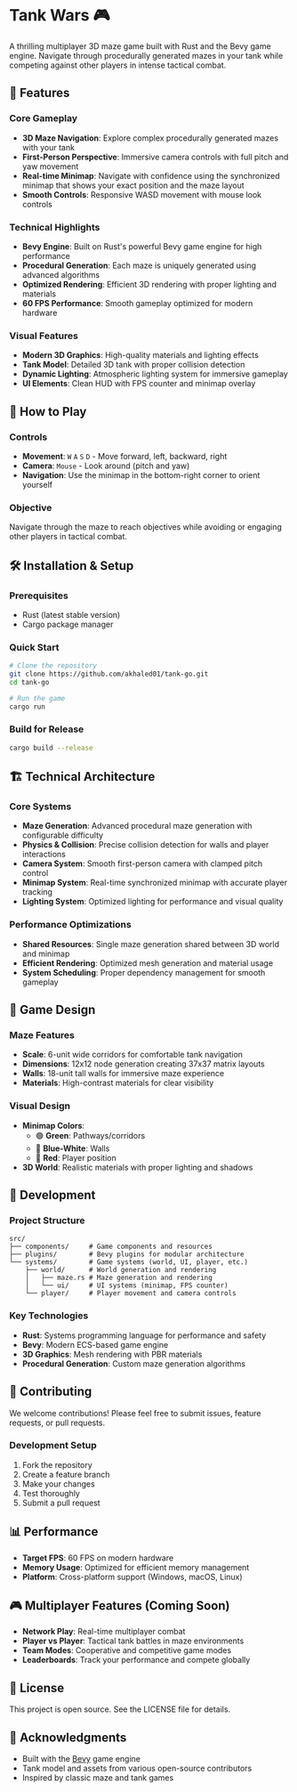 # Tank Wars 🎮

A thrilling multiplayer 3D maze game built with Rust and the Bevy game engine. Navigate through procedurally generated mazes in your tank while competing against other players in intense tactical combat.

## 🚀 Features

### Core Gameplay
- **3D Maze Navigation**: Explore complex procedurally generated mazes with your tank
- **First-Person Perspective**: Immersive camera controls with full pitch and yaw movement
- **Real-time Minimap**: Navigate with confidence using the synchronized minimap that shows your exact position and the maze layout
- **Smooth Controls**: Responsive WASD movement with mouse look controls

### Technical Highlights
- **Bevy Engine**: Built on Rust's powerful Bevy game engine for high performance
- **Procedural Generation**: Each maze is uniquely generated using advanced algorithms
- **Optimized Rendering**: Efficient 3D rendering with proper lighting and materials
- **60 FPS Performance**: Smooth gameplay optimized for modern hardware

### Visual Features
- **Modern 3D Graphics**: High-quality materials and lighting effects
- **Tank Model**: Detailed 3D tank with proper collision detection
- **Dynamic Lighting**: Atmospheric lighting system for immersive gameplay
- **UI Elements**: Clean HUD with FPS counter and minimap overlay

## 🎯 How to Play

### Controls
- **Movement**: `W` `A` `S` `D` - Move forward, left, backward, right
- **Camera**: `Mouse` - Look around (pitch and yaw)
- **Navigation**: Use the minimap in the bottom-right corner to orient yourself

### Objective
Navigate through the maze to reach objectives while avoiding or engaging other players in tactical combat.

## 🛠️ Installation & Setup

### Prerequisites
- Rust (latest stable version)
- Cargo package manager

### Quick Start
```bash
# Clone the repository
git clone https://github.com/akhaled01/tank-go.git
cd tank-go

# Run the game
cargo run
```

### Build for Release
```bash
cargo build --release
```

## 🏗️ Technical Architecture

### Core Systems
- **Maze Generation**: Advanced procedural maze generation with configurable difficulty
- **Physics & Collision**: Precise collision detection for walls and player interactions
- **Camera System**: Smooth first-person camera with clamped pitch control
- **Minimap System**: Real-time synchronized minimap with accurate player tracking
- **Lighting System**: Optimized lighting for performance and visual quality

### Performance Optimizations
- **Shared Resources**: Single maze generation shared between 3D world and minimap
- **Efficient Rendering**: Optimized mesh generation and material usage
- **System Scheduling**: Proper dependency management for smooth gameplay

## 🎨 Game Design

### Maze Features
- **Scale**: 6-unit wide corridors for comfortable tank navigation
- **Dimensions**: 12x12 node generation creating 37x37 matrix layouts
- **Walls**: 18-unit tall walls for immersive maze experience
- **Materials**: High-contrast materials for clear visibility

### Visual Design
- **Minimap Colors**:
  - 🟢 **Green**: Pathways/corridors
  - 🔵 **Blue-White**: Walls
  - 🔴 **Red**: Player position
- **3D World**: Realistic materials with proper lighting and shadows

## 🔧 Development

### Project Structure
```
src/
├── components/     # Game components and resources
├── plugins/        # Bevy plugins for modular architecture
└── systems/        # Game systems (world, UI, player, etc.)
    ├── world/      # World generation and rendering
    │   ├── maze.rs # Maze generation and rendering
    │   └── ui/     # UI systems (minimap, FPS counter)
    └── player/     # Player movement and camera controls
```

### Key Technologies
- **Rust**: Systems programming language for performance and safety
- **Bevy**: Modern ECS-based game engine
- **3D Graphics**: Mesh rendering with PBR materials
- **Procedural Generation**: Custom maze generation algorithms

## 🤝 Contributing

We welcome contributions! Please feel free to submit issues, feature requests, or pull requests.

### Development Setup
1. Fork the repository
2. Create a feature branch
3. Make your changes
4. Test thoroughly
5. Submit a pull request

## 📊 Performance

- **Target FPS**: 60 FPS on modern hardware
- **Memory Usage**: Optimized for efficient memory management
- **Platform**: Cross-platform support (Windows, macOS, Linux)

## 🎮 Multiplayer Features (Coming Soon)

- **Network Play**: Real-time multiplayer combat
- **Player vs Player**: Tactical tank battles in maze environments
- **Team Modes**: Cooperative and competitive game modes
- **Leaderboards**: Track your performance and compete globally

## 📝 License

This project is open source. See the LICENSE file for details.

## 🙏 Acknowledgments

- Built with the [Bevy](https://bevyengine.org/) game engine
- Tank model and assets from various open-source contributors
- Inspired by classic maze and tank games
